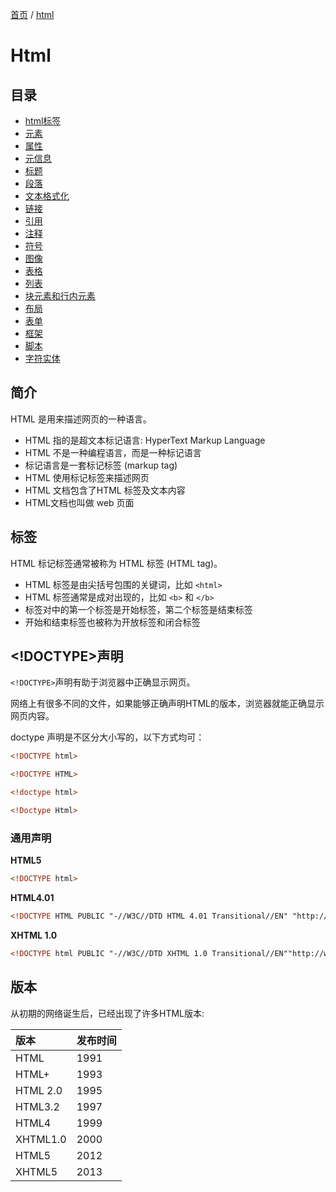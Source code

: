 [首页](/) / [html](/html/)

# Html

## 目录

- [html标签](/html/tags)
- [元素](/html/element)
- [属性](/html/attribute)
- [元信息](/html/meta)
- [标题](/html/title)
- [段落](/html/paragraph)
- [文本格式化](/html/text-format)
- [链接](/html/link)
- [引用](/html/quote)
- [注释](/html/notes)
- [符号](/html/symbol)
- [图像](/html/image)
- [表格](/html/table)
- [列表](/html/list)
- [块元素和行内元素](/html/block)
- [布局](/html/layout)
- [表单](/html/form)
- [框架](/html/iframe)
- [脚本](/html/script)
- [字符实体](/html/character)

## 简介

HTML 是用来描述网页的一种语言。

- HTML 指的是超文本标记语言: HyperText Markup Language
- HTML 不是一种编程语言，而是一种标记语言
- 标记语言是一套标记标签 (markup tag)
- HTML 使用标记标签来描述网页
- HTML 文档包含了HTML 标签及文本内容
- HTML文档也叫做 web 页面

## 标签

HTML 标记标签通常被称为 HTML 标签 (HTML tag)。

- HTML 标签是由尖括号包围的关键词，比如 `<html>`
- HTML 标签通常是成对出现的，比如 `<b>` 和 `</b>`
- 标签对中的第一个标签是开始标签，第二个标签是结束标签
- 开始和结束标签也被称为开放标签和闭合标签

## <!DOCTYPE>声明

`<!DOCTYPE>`声明有助于浏览器中正确显示网页。

网络上有很多不同的文件，如果能够正确声明HTML的版本，浏览器就能正确显示网页内容。

doctype 声明是不区分大小写的，以下方式均可：

```HTML
<!DOCTYPE html>

<!DOCTYPE HTML>

<!doctype html>

<!Doctype Html>
```

### 通用声明

**HTML5**

```HTML
<!DOCTYPE html>

```

**HTML4.01**

```HTML
<!DOCTYPE HTML PUBLIC "-//W3C//DTD HTML 4.01 Transitional//EN" "http://www.w3.org/TR/html4/loose.dtd">
```

**XHTML 1.0**

```HTML
<!DOCTYPE html PUBLIC "-//W3C//DTD XHTML 1.0 Transitional//EN""http://www.w3.org/TR/xhtml1/DTD/xhtml1-transitional.dtd">
```

## 版本

从初期的网络诞生后，已经出现了许多HTML版本:

|版本|发布时间|
|:---|:---|
|HTML|1991|
|HTML+|1993|
|HTML 2.0|1995|
|HTML3.2|1997|
|HTML4|1999|
|XHTML1.0|2000|
|HTML5|2012|
|XHTML5|2013|
